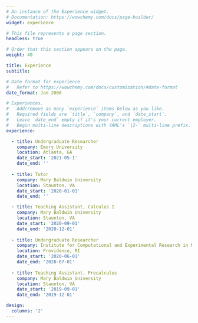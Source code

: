 ```yaml
---
# An instance of the Experience widget.
# Documentation: https://wowchemy.com/docs/page-builder/
widget: experience

# This file represents a page section.
headless: true

# Order that this section appears on the page.
weight: 40

title: Experience
subtitle:

# Date format for experience
#   Refer to https://wowchemy.com/docs/customization/#date-format
date_format: Jan 2006

# Experiences.
#   Add/remove as many `experience` items below as you like.
#   Required fields are `title`, `company`, and `date_start`.
#   Leave `date_end` empty if it's your current employer.
#   Begin multi-line descriptions with YAML's `|2-` multi-line prefix.
experience:

  - title: Undergraduate Researcher
    company: Emory University
    location: Atlanta, GA
    date_start: '2021-05-1'
    date_end: ''
    
  - title: Tutor
    company: Mary Baldwin University 
    location: Staunton, VA
    date_start: '2020-01-01'
    date_end: ''

  - title: Teaching Assistant, Calculus I
    company: Mary Baldwin University
    location: Staunton, VA
    date_start: '2020-09-01'
    date_end: '2020-12-01'
    
  - title: Undergraduate Researcher
    company: Institute for Computational and Experimental Research in Mathematics, Brown University
    location: Providence, RI
    date_start: '2020-06-01'
    date_end: '2020-07-01'
        
  - title: Teaching Assistant, Precalculus
    company: Mary Baldwin University
    location: Staunton, VA
    date_start: '2019-09-01'
    date_end: '2019-12-01'

design:
  columns: '2'
---
```

